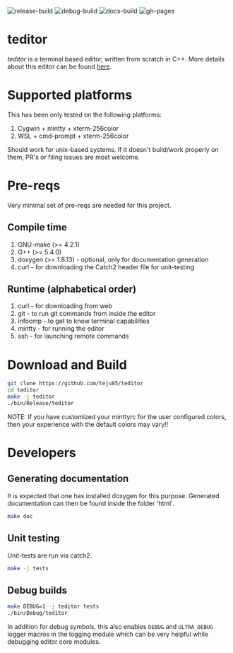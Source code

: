 ![release-build](https://github.com/teju85/teditor/workflows/release-build/badge.svg)
![debug-build](https://github.com/teju85/teditor/workflows/debug-build/badge.svg)
![docs-build](https://github.com/teju85/teditor/workflows/docs-build/badge.svg)
![gh-pages](https://github.com/teju85/teditor/workflows/gh-pages/badge.svg)

# teditor
*teditor* is a terminal based editor, written from scratch in C++. More details
about this editor can be found [here](https://teju85.github.io/blog/tags.html#teditor).

# Supported platforms
This has been only tested on the following platforms:
1. Cygwin + mintty + xterm-256color
2. WSL + cmd-prompt + xterm-256color

Should work for unix-based systems. If it doesn't build/work properly on them,
PR's or filing issues are most welcome.

# Pre-reqs
Very minimal set of pre-reqs are needed for this project.

## Compile time
1. GNU-make (>= 4.2.1)
2. G++ (>= 5.4.0)
3. doxygen (>= 1.8.13) - optional, only for documentation generation
4. curl - for downloading the Catch2 header file for unit-testing

## Runtime (alphabetical order)
1. curl - for downloading from web
2. git - to run git commands from inside the editor
3. infocmp - to get to know terminal capabilities
4. mintty - for running the editor
5. ssh - for launching remote commands

# Download and Build
```bash
git clone https://github.com/teju85/teditor
cd teditor
make -j teditor
./bin/Release/teditor
```
NOTE: If you have customized your minttyrc for the user configured colors,
then your experience with the default colors may vary!!

# Developers
## Generating documentation
It is expected that one has installed doxygen for this purpose. Generated
documentation can then be found inside the folder 'html'.
```bash
make doc
```

## Unit testing
Unit-tests are run via catch2.
```bash
make -j tests
```

## Debug builds
```bash
make DEBUG=1 -j teditor tests
./bin/Debug/teditor
```
In addition for debug symbols, this also enables `DEBUG` and `ULTRA_DEBUG`
logger macros in the logging module which can be very helpful while debugging
editor core modules.
